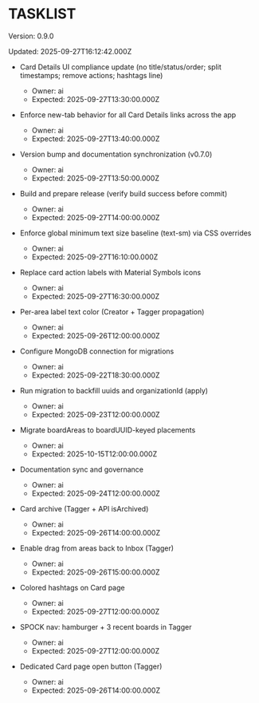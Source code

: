 # TASKLIST

Version: 0.9.0

Updated: 2025-09-27T16:12:42.000Z

- Card Details UI compliance update (no title/status/order; split timestamps; remove actions; hashtags line)
  - Owner: ai
  - Expected: 2025-09-27T13:30:00.000Z

- Enforce new-tab behavior for all Card Details links across the app
  - Owner: ai
  - Expected: 2025-09-27T13:40:00.000Z

- Version bump and documentation synchronization (v0.7.0)
  - Owner: ai
  - Expected: 2025-09-27T13:50:00.000Z

- Build and prepare release (verify build success before commit)
  - Owner: ai
  - Expected: 2025-09-27T14:00:00.000Z

- Enforce global minimum text size baseline (text-sm) via CSS overrides
  - Owner: ai
  - Expected: 2025-09-27T16:10:00.000Z

- Replace card action labels with Material Symbols icons
  - Owner: ai
  - Expected: 2025-09-27T16:30:00.000Z

- Per-area label text color (Creator + Tagger propagation)
  - Owner: ai
  - Expected: 2025-09-26T12:00:00.000Z

- Configure MongoDB connection for migrations
  - Owner: ai
  - Expected: 2025-09-22T18:30:00.000Z

- Run migration to backfill uuids and organizationId (apply)
  - Owner: ai
  - Expected: 2025-09-23T12:00:00.000Z


- Migrate boardAreas to boardUUID-keyed placements
  - Owner: ai
  - Expected: 2025-10-15T12:00:00.000Z

- Documentation sync and governance
  - Owner: ai
  - Expected: 2025-09-24T12:00:00.000Z

- Card archive (Tagger + API isArchived)
  - Owner: ai
  - Expected: 2025-09-26T14:00:00.000Z

- Enable drag from areas back to Inbox (Tagger)
  - Owner: ai
  - Expected: 2025-09-26T15:00:00.000Z

- Colored hashtags on Card page
  - Owner: ai
  - Expected: 2025-09-27T12:00:00.000Z

- SPOCK nav: hamburger + 3 recent boards in Tagger
  - Owner: ai
  - Expected: 2025-09-27T12:00:00.000Z

- Dedicated Card page open button (Tagger)
  - Owner: ai
  - Expected: 2025-09-26T14:00:00.000Z

